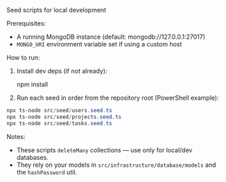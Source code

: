 Seed scripts for local development

Prerequisites:
- A running MongoDB instance (default: mongodb://127.0.0.1:27017)
- `MONGO_URI` environment variable set if using a custom host

How to run:

1. Install dev deps (if not already):

   npm install

2. Run each seed in order from the repository root (PowerShell example):

```powershell
npx ts-node src/seed/users.seed.ts
npx ts-node src/seed/projects.seed.ts
npx ts-node src/seed/tasks.seed.ts
```

Notes:
- These scripts `deleteMany` collections — use only for local/dev databases.
- They rely on your models in `src/infrastructure/database/models` and the `hashPassword` util.
